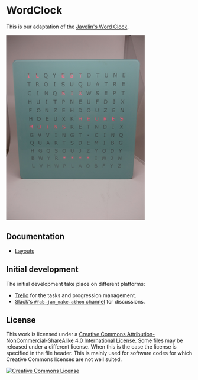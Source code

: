 # WordClock

This is our adaptation of the [Javelin's Word Clock][javelin-word-clock].

<img src="images/wordclockUpdatedFrench.jpg" alt="Swiss FabLabs WordClock" height="500px">

## Documentation

- [Layouts][layouts-doc]

## Initial development

The initial development take place on different platforms:

- [Trello][trello-fablabs-ch] for the tasks and progression management.
- [Slack's `#fab-jam_make-athon` channel][slack-fab-jam] for discussions.

## License

This work is licensed under a
[Creative Commons Attribution-NonCommercial-ShareAlike 4.0 International License][by-nc-sa].
Some files may be released under a different license. When this is the case the
license is specified in the file header. This is mainly used for software codes
for which Creative Commons licenses are not well suited.

[![Creative Commons License](https://i.creativecommons.org/l/by-nc-sa/4.0/88x31.png)][by-nc-sa]


[javelin-word-clock]: http://www.instructables.com/id/Javelins-Word-Clock/
[layouts-doc]: ./layouts
[trello-fablabs-ch]: https://trello.com/fablabsuisses
[slack-fab-jam]: https://fablabs-ch.slack.com/messages/fab-jam_make-athon/details/
[by-nc-sa]: http://creativecommons.org/licenses/by-nc-sa/4.0/
